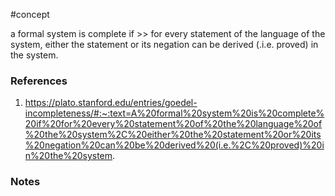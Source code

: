 #concept

a formal system is complete if >> for every statement of the language of the system, either the statement or its negation can be derived (.i.e. proved) in the system.
<!--LEARN:8Oh3OZSm-->
### References
1. https://plato.stanford.edu/entries/goedel-incompleteness/#:~:text=A%20formal%20system%20is%20complete%20if%20for%20every%20statement%20of%20the%20language%20of%20the%20system%2C%20either%20the%20statement%20or%20its%20negation%20can%20be%20derived%20(i.e.%2C%20proved)%20in%20the%20system.

### Notes




